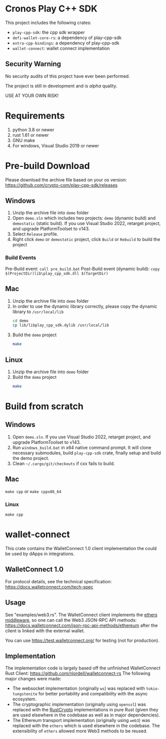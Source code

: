 # Cronos Play C++ SDK

This project includes the following crates:
- `play-cpp-sdk`: the cpp sdk wrapper
- `defi-wallet-core-rs`: a dependency of play-cpp-sdk
- `extra-cpp-bindings`: a dependency of play-cpp-sdk
- `wallet-connect`: wallet connect implementation

## Security Warning

No security audits of this project have ever been performed.

The project is still in development and is *alpha* quality.

USE AT YOUR OWN RISK!

# Requirements
1. python 3.8 or newer
2. rust 1.61 or newer
3. GNU make
4. For windows, Visual Studio 2019 or newer

# Pre-build Download
Please download the archive file based on your os version: https://github.com/crypto-com/play-cpp-sdk/releases

## Windows
1. Unzip the archive file into `demo` folder
2. Open `demo.sln` which includes two projects: `demo` (dynamic build) and `demostatic` (static
   build). If you use Visual Studio 2022, retarget project, and upgrade PlatformToolset to
   v143.
3. Select `Release` profile.
4. Right click `demo` or `demostatic` project, click `Build` or `Rebuild` to build the project

### Build Events
Pre-Build event: `call pre_build.bat`
Post-Build event (dynamic build): `copy $(ProjectDir)lib\play_cpp_sdk.dll $(TargetDir)`

## Mac
1. Unzip the archive file into `demo` folder
2. In order to use the dynamic library correctly, please copy the dynamic library to `/usr/local/lib`
    ``` sh
    cd demo
    cp lib/libplay_cpp_sdk.dylib /usr/local/lib
    ```
4. Build the `demo` project
    ``` sh
    make
    ```
## Linux
1. Unzip the archive file into `demo` folder
2. Build the `demo` project
    ``` sh
    make
    ```

# Build from scratch
## Windows
1. Open `demo.sln`. If you use Visual Studio 2022, retarget project, and upgrade
   PlatformToolset to v143.
2. Run `windows_build.bat` in x64 native command prompt. It will clone necessary submodules,
   build `play-cpp-sdk` crate, finally setup and build the demo project.
3. Clean `~/.cargo/git/checkouts` if cxx fails to build.

## Mac
`make cpp` or `make cppx86_64`

### Linux
`make cpp`

# wallet-connect
This crate contains the WalletConnect 1.0 client implementation the could be used by dApps in integrations.

## WalletConnect 1.0
For protocol details, see the technical specification: https://docs.walletconnect.com/tech-spec

## Usage
See "examples/web3.rs". The WalletConnect client implements the [ethers middleware](https://docs.rs/ethers/latest/ethers/providers/struct.Provider.html),
so one can call the Web3 JSON-RPC API methods: https://docs.walletconnect.com/json-rpc-api-methods/ethereum
after the client is linked with the external wallet.

You can use https://test.walletconnect.org/ for testing (not for production).

## Implementation
The implementation code is largely based off the unfinished WalletConnect Rust Client: https://github.com/nlordell/walletconnect-rs
The following major changes were made:
- The websocket implementation (originally `ws`) was replaced with `tokio-tungstenite` for better portability and compatibility with the async ecosystem.
- The cryptographic implementation (originally using `openssl`) was replaced with the [RustCrypto](https://github.com/RustCrypto) implementations in pure Rust
(given they are used elsewhere in the codebase as well as in major dependencies).
- The Ethereum transport implementation (originally using `web3`) was replaced with the `ethers` which is used elsewhere in the codebase. The extensibility of `ethers` allowed more Web3 methods to be reused.
